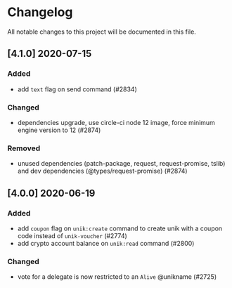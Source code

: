 # Changelog

All notable changes to this project will be documented in this file.

## [4.1.0] 2020-07-15

### Added

-   add `text` flag on send command (#2834)

### Changed

-   dependencies upgrade, use circle-ci node 12 image, force minimum engine version to 12 (#2874)

### Removed

-   unused dependencies (patch-package, request, request-promise, tslib) and dev dependencies (@types/request-promise) (#2874)

## [4.0.0] 2020-06-19

### Added

-   add `coupon` flag on `unik:create` command to create unik with a coupon code instead of `unik-voucher` (#2774)
-   add crypto account balance on `unik:read` command (#2800)

### Changed

-   vote for a delegate is now restricted to an `Alive` @unikname (#2725)

